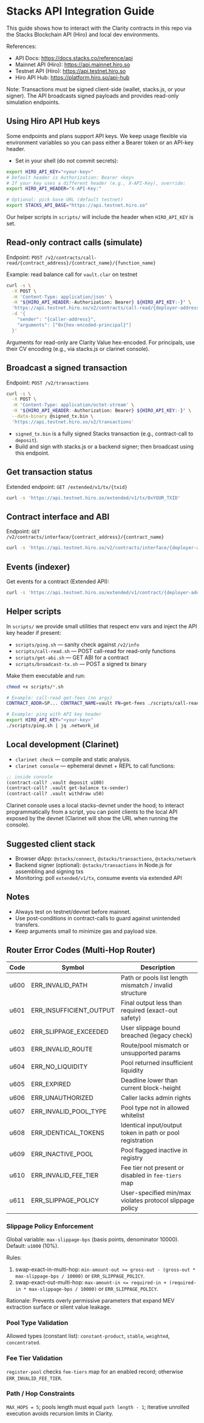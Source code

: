 # Stacks API Integration Guide

This guide shows how to interact with the Clarity contracts in this repo via the Stacks Blockchain API (Hiro) and local dev environments.

References:

- API Docs: <https://docs.stacks.co/reference/api>
- Mainnet API (Hiro): <https://api.mainnet.hiro.so>
- Testnet API (Hiro): <https://api.testnet.hiro.so>
- Hiro API Hub: <https://platform.hiro.so/api-hub>

Note: Transactions must be signed client-side (wallet, stacks.js, or your signer). The API broadcasts signed payloads and provides read-only simulation endpoints.

## Using Hiro API Hub keys

Some endpoints and plans support API keys. We keep usage flexible via environment variables so you can pass either a Bearer token or an API-key header.

- Set in your shell (do not commit secrets):

```bash
export HIRO_API_KEY="<your-key>"
# Default header is Authorization: Bearer <key>
# If your key uses a different header (e.g., X-API-Key), override:
export HIRO_API_HEADER="X-API-Key:"

# Optional: pick base URL (default testnet)
export STACKS_API_BASE="https://api.testnet.hiro.so"
```

Our helper scripts in `scripts/` will include the header when `HIRO_API_KEY` is set.

## Read-only contract calls (simulate)

Endpoint: `POST /v2/contracts/call-read/{contract_address}/{contract_name}/{function_name}`

Example: read balance call for `vault.clar` on testnet

```bash
curl -s \
  -X POST \
  -H 'Content-Type: application/json' \
  -H "${HIRO_API_HEADER:-Authorization: Bearer} ${HIRO_API_KEY:-}" \
  'https://api.testnet.hiro.so/v2/contracts/call-read/{deployer-address}/vault/get-balance' \
  -d '{
    "sender": "{caller-address}",
    "arguments": ["0x{hex-encoded-principal}"]
  }'
```

Arguments for read-only are Clarity Value hex-encoded. For principals, use their CV encoding (e.g., via stacks.js or clarinet console).

## Broadcast a signed transaction

Endpoint: `POST /v2/transactions`

```bash
curl -s \
  -X POST \
  -H 'Content-Type: application/octet-stream' \
  -H "${HIRO_API_HEADER:-Authorization: Bearer} ${HIRO_API_KEY:-}" \
  --data-binary @signed_tx.bin \
  'https://api.testnet.hiro.so/v2/transactions'
```

- `signed_tx.bin` is a fully signed Stacks transaction (e.g., contract-call to `deposit`).
- Build and sign with stacks.js or a backend signer; then broadcast using this endpoint.

## Get transaction status

Extended endpoint: `GET /extended/v1/tx/{txid}`

```bash
curl -s 'https://api.testnet.hiro.so/extended/v1/tx/0xYOUR_TXID'
```

## Contract interface and ABI

Endpoint: `GET /v2/contracts/interface/{contract_address}/{contract_name}`

```bash
curl -s 'https://api.testnet.hiro.so/v2/contracts/interface/{deployer-address}/vault'
```

## Events (indexer)

Get events for a contract (Extended API):

```bash
curl -s 'https://api.testnet.hiro.so/extended/v1/contract/{deployer-address}.vault/events?limit=50'
```

## Helper scripts

In `scripts/` we provide small utilities that respect env vars and inject the API key header if present:

- `scripts/ping.sh` — sanity check against `/v2/info`
- `scripts/call-read.sh` — POST call-read for read-only functions
- `scripts/get-abi.sh` — GET ABI for a contract
- `scripts/broadcast-tx.sh` — POST a signed tx binary

Make them executable and run:

```bash
chmod +x scripts/*.sh

# Example: call-read get-fees (no args)
CONTRACT_ADDR=SP... CONTRACT_NAME=vault FN=get-fees ./scripts/call-read.sh

# Example: ping with API key header
export HIRO_API_KEY="<your-key>"
./scripts/ping.sh | jq .network_id
```

## Local development (Clarinet)

- `clarinet check` — compile and static analysis.
- `clarinet console` — ephemeral devnet + REPL to call functions:

```clj
;; inside console
(contract-call? .vault deposit u100)
(contract-call? .vault get-balance tx-sender)
(contract-call? .vault withdraw u50)
```

Clarinet console uses a local stacks-devnet under the hood; to interact programmatically from a script, you can point clients to the local API exposed by the devnet (Clarinet will show the URL when running the console).

## Suggested client stack

- Browser dApp: `@stacks/connect`, `@stacks/transactions`, `@stacks/network`
- Backend signer (optional): `@stacks/transactions` in Node.js for assembling and signing txs
- Monitoring: poll `extended/v1/tx`, consume events via extended API

## Notes

- Always test on testnet/devnet before mainnet.
- Use post-conditions in contract-calls to guard against unintended transfers.
- Keep arguments small to minimize gas and payload size.

## Router Error Codes (Multi-Hop Router)

| Code | Symbol | Description |
|------|--------|-------------|
| u600 | ERR_INVALID_PATH | Path or pools list length mismatch / invalid structure |
| u601 | ERR_INSUFFICIENT_OUTPUT | Final output less than required (exact-out safety) |
| u602 | ERR_SLIPPAGE_EXCEEDED | User slippage bound breached (legacy check) |
| u603 | ERR_INVALID_ROUTE | Route/pool mismatch or unsupported params |
| u604 | ERR_NO_LIQUIDITY | Pool returned insufficient liquidity |
| u605 | ERR_EXPIRED | Deadline lower than current block-height |
| u606 | ERR_UNAUTHORIZED | Caller lacks admin rights |
| u607 | ERR_INVALID_POOL_TYPE | Pool type not in allowed whitelist |
| u608 | ERR_IDENTICAL_TOKENS | Identical input/output token in path or pool registration |
| u609 | ERR_INACTIVE_POOL | Pool flagged inactive in registry |
| u610 | ERR_INVALID_FEE_TIER | Fee tier not present or disabled in `fee-tiers` map |
| u611 | ERR_SLIPPAGE_POLICY | User-specified min/max violates protocol slippage policy |

### Slippage Policy Enforcement

Global variable: `max-slippage-bps` (basis points, denominator 10000). Default: `u1000` (10%).

Rules:
1. swap-exact-in-multi-hop: `min-amount-out >= gross-out - (gross-out * max-slippage-bps / 10000)` or `ERR_SLIPPAGE_POLICY`.
2. swap-exact-out-multi-hop: `max-amount-in <= required-in + (required-in * max-slippage-bps / 10000)` or `ERR_SLIPPAGE_POLICY`.

Rationale: Prevents overly permissive parameters that expand MEV extraction surface or silent value leakage.

### Pool Type Validation
Allowed types (constant list): `constant-product`, `stable`, `weighted`, `concentrated`.

### Fee Tier Validation
`register-pool` checks `fee-tiers` map for an enabled record; otherwise `ERR_INVALID_FEE_TIER`.

### Path / Hop Constraints
`MAX_HOPS = 5`; pools length must equal `path length - 1`; iterative unrolled execution avoids recursion limits in Clarity.

